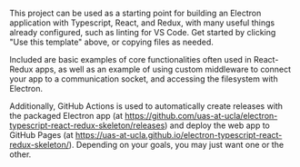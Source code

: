 This project can be used as a starting point for building an Electron application with Typescript, React, and Redux, with many useful things already configured, such as linting for VS Code. Get started by clicking "Use this template" above, or copying files as needed.

Included are basic examples of core functionalities often used in React-Redux apps, as well as an example of using custom middleware to connect your app to a communication socket, and accessing the filesystem with Electron.

Additionally, GitHub Actions is used to automatically create releases with the packaged Electron app (at https://github.com/uas-at-ucla/electron-typescript-react-redux-skeleton/releases) and deploy the web app to GitHub Pages (at https://uas-at-ucla.github.io/electron-typescript-react-redux-skeleton/). Depending on your goals, you may just want one or the other.
